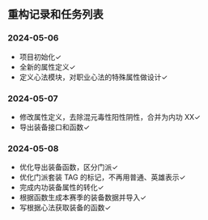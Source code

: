 ## 重构记录和任务列表

### 2024-05-06

- 项目初始化&check;
- 全新的属性定义&check;
- 定义心法模块，对职业心法的特殊属性做设计&check;

### 2024-05-07

- 修改属性定义，去除混元毒性阳性阴性，合并为内功 XX&check;
- 导出装备接口和函数&check;

### 2024-05-08

- 优化导出装备函数，区分门派&check;
- 优化门派套装 TAG 的标记，不再用普通、英雄表示&check;
- 完成内功装备属性的转化&check;
- 根据函数生成本赛季的装备数据并导入&check;
- 写根据心法获取装备的函数&check;
